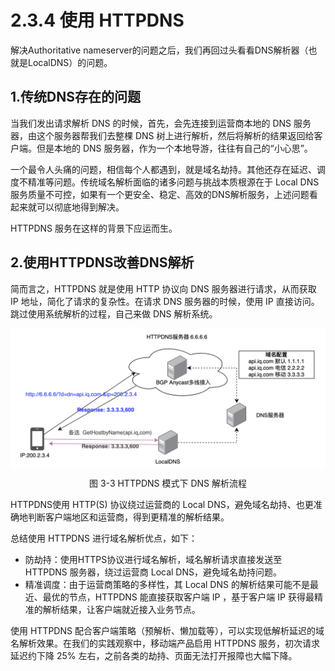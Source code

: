# 2.3.4 使用 HTTPDNS

解决Authoritative nameserver的问题之后，我们再回过头看看DNS解析器（也就是LocalDNS）的问题。

## 1.传统DNS存在的问题

当我们发出请求解析 DNS 的时候，首先，会先连接到运营商本地的 DNS 服务器，由这个服务器帮我们去整棵 DNS 树上进行解析，然后将解析的结果返回给客户端。但是本地的 DNS 服务器，作为一个本地导游，往往有自己的“小心思”。

一个最令人头痛的问题，相信每个人都遇到，就是域名劫持。其他还存在延迟、调度不精准等问题。传统域名解析面临的诸多问题与挑战本质根源在于 Local DNS 服务质量不可控，如果有一个更安全、稳定、高效的DNS解析服务，上述问题看起来就可以彻底地得到解决。

HTTPDNS 服务在这样的背景下应运而生。

## 2.使用HTTPDNS改善DNS解析

简而言之，HTTPDNS 就是使用 HTTP 协议向 DNS 服务器进行请求，从而获取 IP 地址，简化了请求的复杂性。在请求 DNS 服务器的时候，使用 IP 直接访问。跳过使用系统解析的过程，自己来做 DNS 解析系统。

<div  align="center">
	<img src="../assets/httpdns.png" width = "520"  align=center />
	<p>图 3-3 HTTPDNS 模式下 DNS 解析流程</p>
</div>

HTTPDNS使用 HTTP(S) 协议绕过运营商的 Local DNS，避免域名劫持、也更准确地判断客户端地区和运营商，得到更精准的解析结果。

总结使用 HTTPDNS 进行域名解析优点，如下：

- 防劫持：使用HTTPS协议进行域名解析，域名解析请求直接发送至 HTTPDNS 服务器，绕过运营商 Local DNS，避免域名劫持问题。
- 精准调度：由于运营商策略的多样性，其 Local DNS 的解析结果可能不是最近、最优的节点，HTTPDNS 能直接获取客户端 IP ，基于客户端 IP 获得最精准的解析结果，让客户端就近接入业务节点。

使用 HTTPDNS 配合客户端策略（预解析、懒加载等），可以实现低解析延迟的域名解析效果。在我们的实践观察中，移动端产品启用 HTTPDNS 服务，初次请求延迟约下降 25% 左右，之前各类的劫持、页面无法打开报障也大幅下降。
